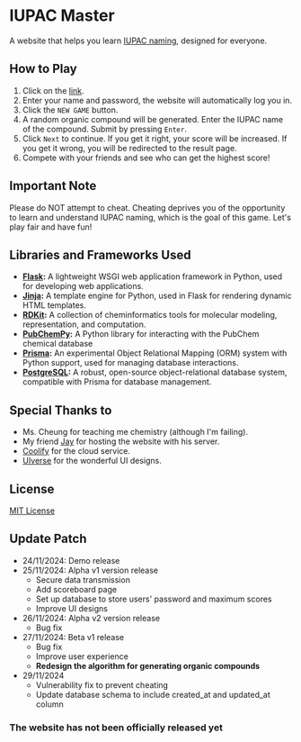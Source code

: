 # IUPAC Master

A website that helps you learn [IUPAC naming](https://en.wikipedia.org/wiki/IUPAC_nomenclature_of_organic_chemistry), designed for everyone.

## How to Play
1. Click on the [link](https://iupac-master.xagentx.link).
2. Enter your name and password, the website will automatically log you in.
3. Click the `NEW GAME` button.
4. A random organic compound will be generated. Enter the IUPAC name of the compound. Submit by pressing `Enter`.
5. Click `Next` to continue. If you get it right, your score will be increased. If you get it wrong, you will be redirected to the result page.
6. Compete with your friends and see who can get the highest score!

## Important Note
Please do NOT attempt to cheat. Cheating deprives you of the opportunity to learn and understand IUPAC naming, which is the goal of this game. Let's play fair and have fun!

## Libraries and Frameworks Used
- **[Flask](https://flask.palletsprojects.com/):** A lightweight WSGI web application framework in Python, used for developing web applications.
- **[Jinja](https://jinja.palletsprojects.com/):** A template engine for Python, used in Flask for rendering dynamic HTML templates.
- **[RDKit](https://www.rdkit.org/):** A collection of cheminformatics tools for molecular modeling, representation, and computation.
- **[PubChemPy](https://pubchempy.readthedocs.io/en/latest/):** A Python library for interacting with the PubChem chemical database
- **[Prisma](https://www.prisma.io/):** An experimental Object Relational Mapping (ORM) system with Python support, used for managing database interactions.
- **[PostgreSQL](https://www.postgresql.org/):** A robust, open-source object-relational database system, compatible with Prisma for database management.

## Special Thanks to
- Ms. Cheung for teaching me chemistry (although I'm failing).
- My friend [Jay](https://github.com/Agent-01) for hosting the website with his server.
- [Coolify](https://coolify.io/) for the cloud service.
- [UIverse](https://uiverse.io/) for the wonderful UI designs.

## License
[MIT License](https://en.wikipedia.org/wiki/MIT_License)

## Update Patch
- 24/11/2024: Demo release
- 25/11/2024: Alpha v1 version release
    - Secure data transmission
    - Add scoreboard page
    - Set up database to store users' password and maximum scores
    - Improve UI designs
- 26/11/2024: Alpha v2 version release
    - Bug fix
- 27/11/2024: Beta v1 release
    - Bug fix
    - Improve user experience
    - **Redesign the algorithm for generating organic compounds**
- 29/11/2024
    - Vulnerability fix to prevent cheating
    - Update database schema to include created_at and updated_at column

### The website has not been officially released yet